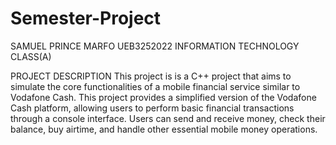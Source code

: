 # Semester-Project
SAMUEL PRINCE MARFO
UEB3252022
INFORMATION TECHNOLOGY CLASS(A)

PROJECT DESCRIPTION
This project is is a C++ project that aims to
simulate the core functionalities of a mobile financial service similar to Vodafone
Cash. This project provides a simplified version of the Vodafone Cash platform,
allowing users to perform basic financial transactions through a console
interface. Users can send and receive money, check their balance, buy airtime,
and handle other essential mobile money operations.
